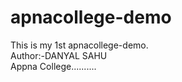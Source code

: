 # apnacollege-demo
This is my 1st apnacollege-demo.
<br>
Author:-DANYAL SAHU
<br>
Appna College..........

